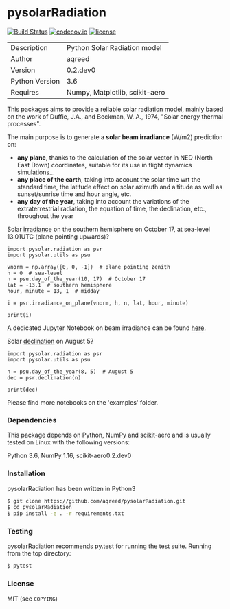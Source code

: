 # pysolarRadiation

[![Build Status](https://travis-ci.com/aqreed/pysolarRadiation.svg?branch=master)](https://travis-ci.com/aqreed/pysolarRadiation)
[![codecov.io](https://codecov.io/gh/aqreed/pysolarRadiation/branch/master/graph/badge.svg)](https://codecov.io/gh/aqreed/pysolarRadiation/branch/master)
[![license](https://img.shields.io/badge/license-MIT-blue.svg?style=flat-square)](https://github.com/aqreed/pysolarRadiation/raw/master/COPYING)

|  |  |
| ------ | ------ |
| Description | Python Solar Radiation model |
| Author | aqreed |
| Version | 0.2.dev0 |
| Python Version | 3.6 |
| Requires | Numpy, Matplotlib, scikit-aero |

This packages aims to provide a reliable solar radiation model, mainly based on the work of Duffie, J.A., and Beckman, W. A., 1974, "Solar energy thermal processes".

The main purpose is to generate a **solar beam irradiance** (W/m2) prediction on:
* **any plane**, thanks to the calculation of the solar vector in NED (North East Down) coordinates, suitable for its use in flight dynamics simulations...
* **any place of the earth**, taking into account the solar time wrt the standard time, the latitude effect on solar azimuth and altitude as well as sunset/sunrise time and hour angle, etc.
* **any day of the year**, taking into account the variations of the extraterrestrial radiation, the equation of time, the declination, etc., throughout the year

Solar [irradiance](https://en.wikipedia.org/wiki/Solar_irradiance) on the southern hemisphere on October 17, at sea-level 13.01UTC (plane pointing upwards)?

```
import pysolar.radiation as psr
import pysolar.utils as psu

vnorm = np.array([0, 0, -1])  # plane pointing zenith
h = 0  # sea-level
n = psu.day_of_the_year(10, 17)  # October 17
lat = -13.1  # southern hemisphere
hour, minute = 13, 1  # midday

i = psr.irradiance_on_plane(vnorm, h, n, lat, hour, minute)

print(i)
```

A dedicated Jupyter Notebook on beam irradiance can be found [here](https://github.com/aqreed/pysolarRadiation/blob/master/examples/solar_irradiance.ipynb).

Solar [declination](https://en.wikipedia.org/wiki/Position_of_the_Sun#Declination_of_the_Sun_as_seen_from_Earth) on August 5?

```
import pysolar.radiation as psr
import pysolar.utils as psu

n = psu.day_of_the_year(8, 5)  # August 5
dec = psr.declination(n)

print(dec)
```

Please find more notebooks on the 'examples' folder.

### Dependencies

This package depends on Python, NumPy and scikit-aero and is usually tested on Linux with the following versions:

Python 3.6, NumPy 1.16, scikit-aero0.2.dev0

### Installation

pysolarRadiation has been written in Python3

```sh
$ git clone https://github.com/aqreed/pysolarRadiation.git
$ cd pysolarRadiation
$ pip install -e . -r requirements.txt
```

### Testing

pysolarRadiation recommends py.test for running the test suite. Running from the top directory:

```sh
$ pytest
```

### License

MIT (see `COPYING`)